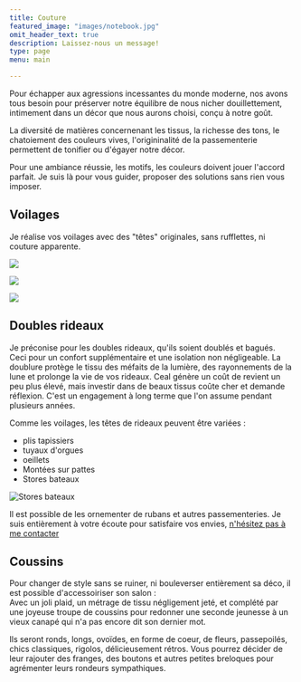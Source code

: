 ```yaml
---
title: Couture
featured_image: "images/notebook.jpg"
omit_header_text: true
description: Laissez-nous un message!
type: page
menu: main

---
```


Pour échapper aux agressions incessantes du monde moderne, nos avons tous besoin pour préserver notre équilibre de nous nicher douillettement, intimement dans un décor que nous aurons choisi, conçu à notre goût.

La diversité de matières concernenant les tissus, la richesse des tons, le chatoiement des couleurs vives, l'origininalité de la passementerie permettent de tonifier ou d'égayer notre décor.

Pour une ambiance réussie, les motifs, les couleurs doivent jouer l'accord parfait. Je suis là pour vous guider, proposer des solutions sans rien vous imposer.

Voilages
--------

Je réalise vos voilages avec des "têtes" originales, sans rufflettes, ni couture apparente.

![](images/root/gabiaradonsieges-037.jpg)  
  
![](images/root/gabiaradonsieges-022.jpg)  
  
![](images/root/gabiaradonsieges-029.jpg)  
  

Doubles rideaux
---------------

Je préconise pour les doubles rideaux, qu'ils soient doublés et bagués. Ceci pour un confort supplémentaire et une isolation non négligeable. La doublure protège le tissu des méfaits de la lumière, des rayonnements de la lune et prolonge la vie de vos rideaux. Ceal génère un coût de revient un peu plus élevé, mais investir dans de beaux tissus coûte cher et demande réflexion. C'est un engagement à long terme que l'on assume pendant plusieurs années.

Comme les voilages, les têtes de rideaux peuvent être variées :

*   plis tapissiers
*   tuyaux d'orgues
*   oeillets
*   Montées sur pattes
*   Stores bateaux

![Stores bateaux](images/root/stores-bateaux.jpg "Stores bateaux")

Il est possible de les ornementer de rubans et autres passementeries. Je suis entièrement à votre écoute pour satisfaire vos envies, [n'hésitez pas à me contacter](../contact/)

Coussins
--------

Pour changer de style sans se ruiner, ni bouleverser entièrement sa déco, il est possible d'accessoiriser son salon :  
Avec un joli plaid, un métrage de tissu négligement jeté, et complété par une joyeuse troupe de coussins pour redonner une seconde jeunesse à un vieux canapé qui n'a pas encore dit son dernier mot.

Ils seront ronds, longs, ovoïdes, en forme de coeur, de fleurs, passepoilés, chics classiques, rigolos, délicieusement rétros. Vous pourrez décider de leur rajouter des franges, des boutons et autres petites breloques pour agrémenter leurs rondeurs sympathiques.
